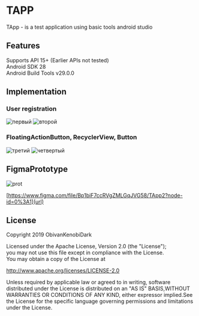 # TAPP
TApp - is a test application using basic tools android studio

## Features
Supports API 15+ (Earlier APIs not tested) <br/>
Android SDK 28 <br/>
Android Build Tools v29.0.0 <br/>

## Implementation
### User registration
![первый](https://user-images.githubusercontent.com/52564571/62152929-30219f00-b30c-11e9-9b58-8998482796e7.gif)
![второй](https://user-images.githubusercontent.com/52564571/62152933-31eb6280-b30c-11e9-9f6d-3e2bef86f10d.gif)<br/>

### FloatingActionButton, RecyclerView, Button
![третий](https://user-images.githubusercontent.com/52564571/62148613-b76a1500-b302-11e9-97ac-8d00d1bd4c67.gif)
![четвертый](https://user-images.githubusercontent.com/52564571/62148753-fd26dd80-b302-11e9-8ea5-cffeb3b2b071.gif)<br/>



## FigmaPrototype
![prot](https://user-images.githubusercontent.com/52564571/62153588-93600100-b30d-11e9-971c-ffd3eb4893a1.png)

[https://www.figma.com/file/Bp1biF7ccRVgZMLGqJVG58/TApp2?node-id=0%3A1](url)


## License
Copyright 2019 ObivanKenobiDark

Licensed under the Apache License, Version 2.0 (the "License"); <br/>
you may not use this file except in compliance with the License. <br/>
You may obtain a copy of the License at <br/>

   http://www.apache.org/licenses/LICENSE-2.0

Unless required by applicable law or agreed to in writing, software <br/>
distributed under the License is distributed on an "AS IS" BASIS,WITHOUT WARRANTIES OR CONDITIONS OF ANY KIND, either expressor implied.See the License for the specific language governing permissions and limitations under the License.
